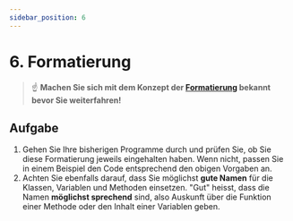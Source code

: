 ```yaml
---
sidebar_position: 6
---
```


# 6. Formatierung

> :point_up: **Machen Sie sich mit dem Konzept der [Formatierung](../konzepte/formatierung.md) bekannt bevor Sie weiterfahren!**

## Aufgabe

1. Gehen Sie Ihre bisherigen Programme durch und prüfen Sie, ob Sie diese Formatierung jeweils eingehalten haben. Wenn nicht, passen Sie in einem Beispiel den Code entsprechend den obigen Vorgaben an.
2. Achten Sie ebenfalls darauf, dass Sie möglichst **gute Namen** für die Klassen, Variablen und Methoden einsetzen. "Gut" heisst, dass die Namen **möglichst sprechend** sind, also Auskunft über die Funktion einer Methode oder den Inhalt einer Variablen geben.
